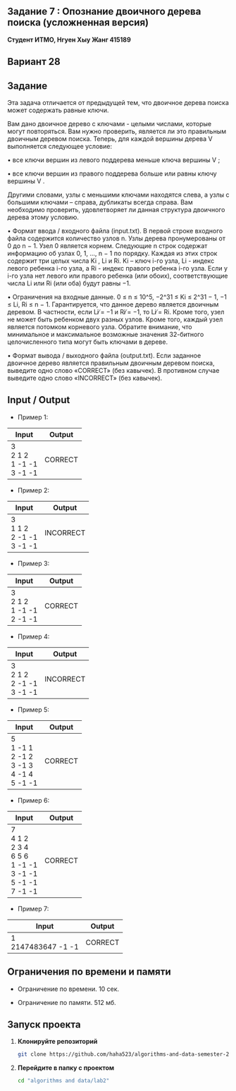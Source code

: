 ## Задание 7 : Опознание двоичного дерева поиска (усложненная версия)

**Студент ИТМО,  Нгуен Хыу Жанг  415189**  

## Вариант 28

## Задание

Эта задача отличается от предыдущей тем, что двоичное дерева поиска может содержать равные ключи.

Вам дано двоичное дерево с ключами - целыми числами, которые могут повторяться. Вам нужно проверить, является ли это правильным двоичным деревом поиска. Теперь, для каждой вершины дерева V выполняется следующее условие:

• все ключи вершин из левого поддерева меньше ключа вершины V ;

• все ключи вершин из правого поддерева больше или равны ключу вершины V .

Другими словами, узлы с меньшими ключами находятся слева, а узлы с большими ключами – справа, дубликаты всегда справа. Вам необходимо проверить, удовлетворяет ли данная структура двоичного дерева этому условию.

• Формат ввода / входного файла (input.txt). В первой строке входного файла содержится количество узлов n. Узлы дерева пронумерованы от 0 до n − 1. Узел 0 является корнем. Следующие n строк содержат информацию об узлах 0, 1, ..., n − 1 по порядку. Каждая из этих строк содержит три целых числа Ki , Li и Ri. Ki – ключ i-го узла, Li - индекс левого ребенка i-го узла, а Ri - индекс правого ребенка i-го узла. Если у i-го узла нет левого или правого ребенка (или обоих), соответствующие числа Li или
Ri (или оба) будут равны −1.

• Ограничения на входные данные. 0 ≤ n ≤ 10^5, −2^31 ≤ Ki ≤ 2^31 − 1, −1 ≤ Li, Ri ≤ n − 1. Гарантируется, что данное дерево является двоичным деревом. В частности, если Li ̸= −1 и Ri ̸= −1, то Li ̸= Ri. Кроме того, узел не может быть ребенком двух разных узлов. Кроме того, каждый узел является потомком корневого узла. Обратите внимание, что минимальное и максимальное возможные значения 32-битного целочисленного типа могут быть ключами в дереве.

• Формат вывода / выходного файла (output.txt). Если заданное двоичное дерево является правильным двоичным деревом поиска, выведите одно слово «CORRECT» (без кавычек). В противном случае выведите одно слово «INCORRECT» (без кавычек).

 
## Input / Output 

- Пример 1:

| Input                                                | Output                               |   
|------------------------------------------------------|--------------------------------------|
| 3<br/>2 1 2<br/>1 -1 -1<br/>3 -1 -1                  | CORRECT                              |

- Пример 2:

| Input                                                                     | Output                               |   
|---------------------------------------------------------------------------|--------------------------------------|
| 3<br/>1 1 2<br/>2 -1 -1<br/>3 -1 -1                                       | INCORRECT                            |

- Пример 3:

| Input                                                | Output                               |   
|------------------------------------------------------|--------------------------------------|
| 3<br/>2 1 2<br/>1 -1 -1<br/>2 -1 -1                  | CORRECT                              |

- Пример 4:

| Input                                                | Output                               |   
|------------------------------------------------------|--------------------------------------|
| 3<br/>2 1 2<br/>2 -1 -1<br/>3 -1 -1                  | INCORRECT                            |

- Пример 5:

| Input                                                            | Output                               |   
|------------------------------------------------------------------|--------------------------------------|
| 5<br/>1 -1 1<br/>2 -1 2<br/>3 -1 3<br/>4 -1 4<br/>5 -1 -1        | CORRECT                              |

- Пример 6:

| Input                                                                                             | Output                               |   
|---------------------------------------------------------------------------------------------------|--------------------------------------|
| 7<br/>4 1 2<br/>2 3 4<br/>6 5 6<br/>1 -1 -1<br/>3 -1 -1<br/>5 -1 -1<br/>7 -1 -1                   | CORRECT                              |

- Пример 7:

| Input                                                | Output                               |   
|------------------------------------------------------|--------------------------------------|
| 1<br/>2147483647 -1 -1                               | CORRECT                              |


## Ограничения по времени и памяти

- Ограничение по времени. 10 сек.

- Ограничение по памяти. 512 мб.


## Запуск проекта
1. **Клонируйте репозиторий**
   ```bash
   git clone https://github.com/haha523/algorithms-and-data-semester-2.git
   ```
2. **Перейдите в папку с проектом**
   ```bash
   cd "algorithms and data/lab2"
   ```
